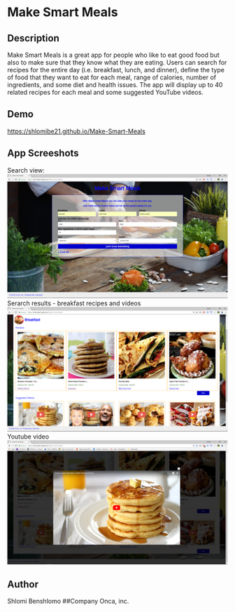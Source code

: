 # Make Smart Meals

## Description
Make Smart Meals is a great app for people who like to eat good food but also to make sure that they know what they are eating. Users can search for recipes for the entire day (i.e. breakfast, lunch, and dinner), define the type of food that they want to eat for each meal, range of calories, number of ingredients, and some diet and health issues. The app will display up to 40 related recipes for each meal and some suggested YouTube videos.

## Demo
https://shlomibe21.github.io/Make-Smart-Meals 

## App Screeshots

Search view:
![Search View](https://github.com/shlomibe21/Make-Smart-Meals/blob/master/Screenshots/MakeSmartMealsNewSearch2Screenshot.png)
Serarch results - breakfast recipes and videos
![Serarch results - breakfast recipes and videos](https://github.com/shlomibe21/Make-Smart-Meals/blob/master/Screenshots/MakeSmartMealsBreakfastResultsScreenshot.png)
Youtube video
![Youtube video](https://github.com/shlomibe21/Make-Smart-Meals/blob/master/Screenshots/MakeSmartMealsYoutubeVideoScreenshot.png)

## Author
Shlomi Benshlomo 
##Company
Onca, inc.
